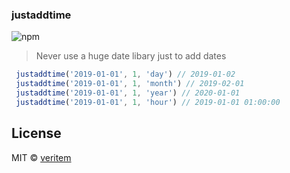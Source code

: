 ### justaddtime

![npm](https://img.shields.io/npm/v/replace-package-name-here)

> Never use a huge date libary just to add dates  

```js
 justaddtime('2019-01-01', 1, 'day') // 2019-01-02
 justaddtime('2019-01-01', 1, 'month') // 2019-02-01
 justaddtime('2019-01-01', 1, 'year') // 2020-01-01
 justaddtime('2019-01-01', 1, 'hour') // 2019-01-01 01:00:00
```

## License 

MIT &copy; [veritem](https://github.com/veritem) 